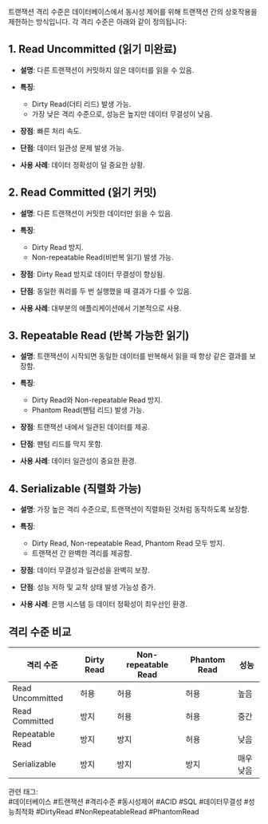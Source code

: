 트랜잭션 격리 수준은 데이터베이스에서 동시성 제어를 위해 트랜잭션 간의 상호작용을 제한하는 방식입니다. 각 격리 수준은 아래와 같이 정의됩니다:

## **1. Read Uncommitted (읽기 미완료)**

- **설명**: 다른 트랜잭션이 커밋하지 않은 데이터를 읽을 수 있음.
- **특징**:
    
    - Dirty Read(더티 리드) 발생 가능.
    - 가장 낮은 격리 수준으로, 성능은 높지만 데이터 무결성이 낮음.
    
- **장점**: 빠른 처리 속도.
- **단점**: 데이터 일관성 문제 발생 가능.
- **사용 사례**: 데이터 정확성이 덜 중요한 상황.

## **2. Read Committed (읽기 커밋)**

- **설명**: 다른 트랜잭션이 커밋한 데이터만 읽을 수 있음.
- **특징**:
    
    - Dirty Read 방지.
    - Non-repeatable Read(비반복 읽기) 발생 가능.
    
- **장점**: Dirty Read 방지로 데이터 무결성이 향상됨.
- **단점**: 동일한 쿼리를 두 번 실행했을 때 결과가 다를 수 있음.
- **사용 사례**: 대부분의 애플리케이션에서 기본적으로 사용.

## **3. Repeatable Read (반복 가능한 읽기)**

- **설명**: 트랜잭션이 시작되면 동일한 데이터를 반복해서 읽을 때 항상 같은 결과를 보장함.
- **특징**:
    
    - Dirty Read와 Non-repeatable Read 방지.
    - Phantom Read(팬텀 리드) 발생 가능.
    
- **장점**: 트랜잭션 내에서 일관된 데이터를 제공.
- **단점**: 팬텀 리드를 막지 못함.
- **사용 사례**: 데이터 일관성이 중요한 환경.

## **4. Serializable (직렬화 가능)**

- **설명**: 가장 높은 격리 수준으로, 트랜잭션이 직렬화된 것처럼 동작하도록 보장함.
- **특징**:
    
    - Dirty Read, Non-repeatable Read, Phantom Read 모두 방지.
    - 트랜잭션 간 완벽한 격리를 제공함.
    
- **장점**: 데이터 무결성과 일관성을 완벽히 보장.
- **단점**: 성능 저하 및 교착 상태 발생 가능성 증가.
- **사용 사례**: 은행 시스템 등 데이터 정확성이 최우선인 환경.

## **격리 수준 비교**

|격리 수준|Dirty Read|Non-repeatable Read|Phantom Read|성능|
|---|---|---|---|---|
|Read Uncommitted|허용|허용|허용|높음|
|Read Committed|방지|허용|허용|중간|
|Repeatable Read|방지|방지|허용|낮음|
|Serializable|방지|방지|방지|매우 낮음|

관련 태그:  
#데이터베이스 #트랜잭션 #격리수준 #동시성제어 #ACID #SQL #데이터무결성 #성능최적화 #DirtyRead #NonRepeatableRead #PhantomRead